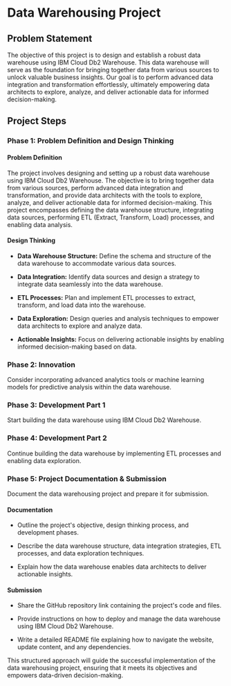 # Data Warehousing Project

## Problem Statement

The objective of this project is to design and establish a robust data warehouse using IBM Cloud Db2 Warehouse. This data warehouse will serve as the foundation for bringing together data from various sources to unlock valuable business insights. Our goal is to perform advanced data integration and transformation effortlessly, ultimately empowering data architects to explore, analyze, and deliver actionable data for informed decision-making.

## Project Steps

### Phase 1: Problem Definition and Design Thinking

#### Problem Definition

The project involves designing and setting up a robust data warehouse using IBM Cloud Db2 Warehouse. The objective is to bring together data from various sources, perform advanced data integration and transformation, and provide data architects with the tools to explore, analyze, and deliver actionable data for informed decision-making. This project encompasses defining the data warehouse structure, integrating data sources, performing ETL (Extract, Transform, Load) processes, and enabling data analysis.

#### Design Thinking

- **Data Warehouse Structure:** Define the schema and structure of the data warehouse to accommodate various data sources.

- **Data Integration:** Identify data sources and design a strategy to integrate data seamlessly into the data warehouse.

- **ETL Processes:** Plan and implement ETL processes to extract, transform, and load data into the warehouse.

- **Data Exploration:** Design queries and analysis techniques to empower data architects to explore and analyze data.

- **Actionable Insights:** Focus on delivering actionable insights by enabling informed decision-making based on data.

### Phase 2: Innovation

Consider incorporating advanced analytics tools or machine learning models for predictive analysis within the data warehouse.

### Phase 3: Development Part 1

Start building the data warehouse using IBM Cloud Db2 Warehouse.

### Phase 4: Development Part 2

Continue building the data warehouse by implementing ETL processes and enabling data exploration.

### Phase 5: Project Documentation & Submission

Document the data warehousing project and prepare it for submission.

#### Documentation

- Outline the project's objective, design thinking process, and development phases.

- Describe the data warehouse structure, data integration strategies, ETL processes, and data exploration techniques.

- Explain how the data warehouse enables data architects to deliver actionable insights.

#### Submission

- Share the GitHub repository link containing the project's code and files.

- Provide instructions on how to deploy and manage the data warehouse using IBM Cloud Db2 Warehouse.

- Write a detailed README file explaining how to navigate the website, update content, and any dependencies.

This structured approach will guide the successful implementation of the data warehousing project, ensuring that it meets its objectives and empowers data-driven decision-making.
